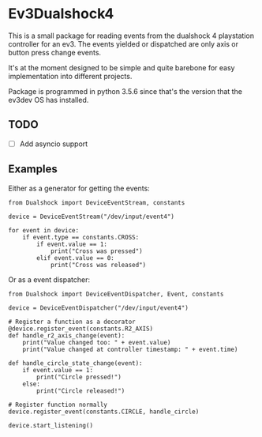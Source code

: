 # Ev3Dualshock4

This is a small package for reading events from the dualshock 4 playstation controller for an ev3. The events yielded or dispatched are only axis or button press change events.

It's at the moment designed to be simple and quite barebone for easy implementation into different projects.

Package is programmed in python 3.5.6 since that's the version that the ev3dev OS has installed.

## TODO
- [ ] Add asyncio support

## Examples

Either as a generator for getting the events:

```PY
from Dualshock import DeviceEventStream, constants

device = DeviceEventStream("/dev/input/event4")

for event in device:  
    if event.type == constants.CROSS:
        if event.value == 1:
            print("Cross was pressed")
        elif event.value == 0:
            print("Cross was released")
```

Or as a event dispatcher:

```PY
from Dualshock import DeviceEventDispatcher, Event, constants

device = DeviceEventDispatcher("/dev/input/event4")

# Register a function as a decorator
@device.register_event(constants.R2_AXIS)
def handle_r2_axis_change(event):
    print("Value changed too: " + event.value)
    print("Value changed at controller timestamp: " + event.time)

def handle_circle_state_change(event):
    if event.value == 1:
        print("Circle pressed!")
    else:
        print("Circle released!")

# Register function normally
device.register_event(constants.CIRCLE, handle_circle)

device.start_listening()
```
